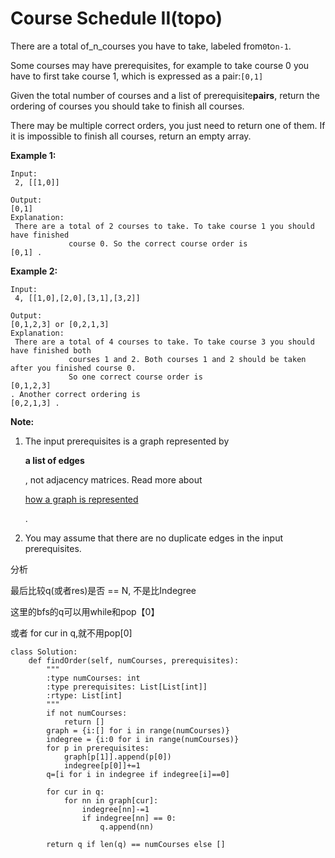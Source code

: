 # Course Schedule II\(topo\)

There are a total of\_n\_courses you have to take, labeled from`0`to`n-1`.

Some courses may have prerequisites, for example to take course 0 you have to first take course 1, which is expressed as a pair:`[0,1]`

Given the total number of courses and a list of prerequisite**pairs**, return the ordering of courses you should take to finish all courses.

There may be multiple correct orders, you just need to return one of them. If it is impossible to finish all courses, return an empty array.

**Example 1:**

```text
Input:
 2, [[1,0]] 

Output: 
[0,1]
Explanation:
 There are a total of 2 courses to take. To take course 1 you should have finished   
             course 0. So the correct course order is 
[0,1] .
```

**Example 2:**

```text
Input:
 4, [[1,0],[2,0],[3,1],[3,2]]

Output: 
[0,1,2,3] or [0,2,1,3]
Explanation:
 There are a total of 4 courses to take. To take course 3 you should have finished both     
             courses 1 and 2. Both courses 1 and 2 should be taken after you finished course 0. 
             So one correct course order is 
[0,1,2,3]
. Another correct ordering is 
[0,2,1,3] .
```

**Note:**

1. The input prerequisites is a graph represented by

   **a list of edges**

   , not adjacency matrices. Read more about

   [how a graph is represented](https://www.khanacademy.org/computing/computer-science/algorithms/graph-representation/a/representing-graphs)

   .

2. You may assume that there are no duplicate edges in the input prerequisites.

分析

最后比较q\(或者res\)是否 == N, 不是比Indegree

这里的bfs的q可以用while和pop【0】

或者 for cur in q,就不用pop\[0\]

```text
class Solution:
    def findOrder(self, numCourses, prerequisites):
        """
        :type numCourses: int
        :type prerequisites: List[List[int]]
        :rtype: List[int]
        """
        if not numCourses:
            return []
        graph = {i:[] for i in range(numCourses)}
        indegree = {i:0 for i in range(numCourses)}
        for p in prerequisites:
            graph[p[1]].append(p[0])
            indegree[p[0]]+=1
        q=[i for i in indegree if indegree[i]==0]

        for cur in q:
            for nn in graph[cur]:
                indegree[nn]-=1
                if indegree[nn] == 0:
                    q.append(nn)

        return q if len(q) == numCourses else []
```

